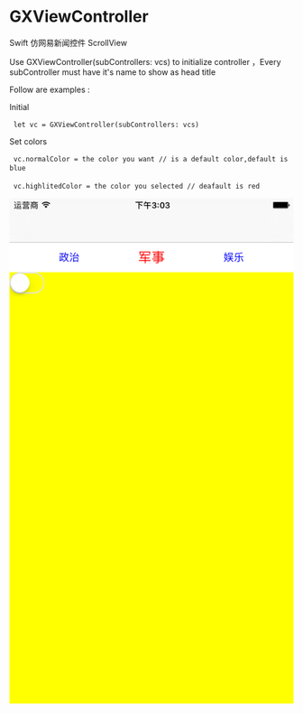 # GXViewController
Swift 仿网易新闻控件 ScrollView

Use GXViewController(subControllers: vcs)  to  initialize controller ，Every subController must have it's name to show as head title

Follow are examples :

Initial

     let vc = GXViewController(subControllers: vcs)
  
Set colors

     vc.normalColor = the color you want // is a default color,default is blue
  
     vc.highlitedColor = the color you selected // deafault is red

![image](https://github.com/gongxiaosan/GXViewController/blob/master/screen.png)

